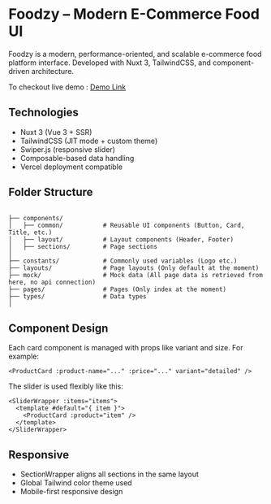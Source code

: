 # Foodzy – Modern E-Commerce Food UI

Foodzy is a modern, performance-oriented, and scalable e-commerce food platform interface. Developed with Nuxt 3, TailwindCSS, and component-driven architecture.

To checkout live demo : [Demo Link](https://e-commerce-food-steel.vercel.app/)

## Technologies

- Nuxt 3 (Vue 3 + SSR)
- TailwindCSS (JIT mode + custom theme)
- Swiper.js (responsive slider)
- Composable-based data handling
- Vercel deployment compatible

## Folder Structure

```

├── components/
│   ├── common/           # Reusable UI components (Button, Card, Title, etc.)
│   ├── layout/           # Layout components (Header, Footer)
│   ├── sections/         # Page sections
│
├── constants/            # Commonly used variables (Logo etc.)
├── layouts/              # Page layouts (Only default at the moment)
├── mock/                 # Mock data (All page data is retrieved from here, no api connection)
├── pages/                # Pages (Only index at the moment)
├── types/                # Data types
│
```

## Component Design

Each card component is managed with props like variant and size. For example:

```vue
<ProductCard :product-name="..." :price="..." variant="detailed" />
```

The slider is used flexibly like this:

```vue
<SliderWrapper :items="items">
  <template #default="{ item }">
    <ProductCard :product="item" />
  </template>
</SliderWrapper>
```

## Responsive

- SectionWrapper aligns all sections in the same layout
- Global Tailwind color theme used
- Mobile-first responsive design
